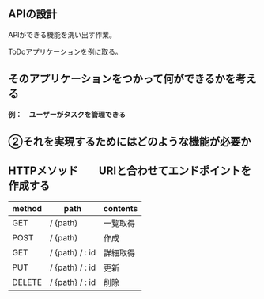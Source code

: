 ## APIの設計

APIができる機能を洗い出す作業。

ToDoアプリケーションを例に取る。

## そのアプリケーションをつかって何ができるかを考える

**例：　ユーザーがタスクを管理できる**

## ②それを実現するためにはどのような機能が必要か

## HTTPメソッド　　URIと合わせてエンドポイントを作成する

method|path|contents
----|----|----
GET| / {path}|一覧取得
POST| / {path}|作成
GET| / {path} / : id|詳細取得
PUT| / {path} / : id|更新
DELETE| / {path} / : id|削除

